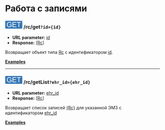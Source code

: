 Работа с записями
=================

### ![GET](../../img/get.png) /rc/get`?id={id}`
* **URL parameter:** [id](../../types.md#rc)
* **Response:** [[Rc](../../types.md#rc)]

Возвращает объект типа [Rc](../../types.md#rc) с идентификатором [id](../../types.md#rc).

**[Examples](get/examples/get.md)**

---

### ![GET](../../img/get.png) /rc/getList`?ehr_id={ehr_id}`
* **URL parameter:** [ehr_id](../../types.md#rc)
* **Response:** [[Rc](../../types.md#rc)]

Возвращает список записей [{Rc}](../../types.md#rc) для указанной ЭМЗ c идентификатором [ehr_id](../../types.md#rc)

**[Examples](getList/examples/getList.md)**
